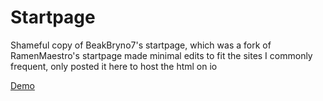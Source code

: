# Startpage
Shameful copy of BeakBryno7's startpage, which was a fork of RamenMaestro's startpage
made minimal edits to fit the sites I commonly frequent, only posted it here to host the html on io 

<a href="https://corporalcathryn.github.io/Startpage/Startpage2/index.html">Demo</a>
